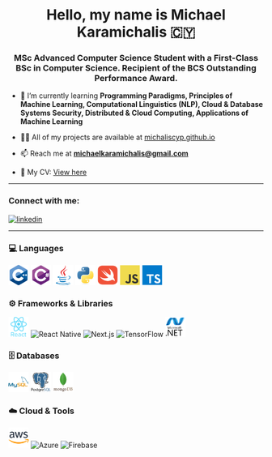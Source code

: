 <h1 align="center">Hello, my name is Michael Karamichalis 🇨🇾</h1>
<h3 align="center">
MSc Advanced Computer Science Student with a First-Class BSc in Computer Science.  
Recipient of the BCS Outstanding Performance Award.
</h3>

- 🌱 I’m currently learning **Programming Paradigms, Principles of Machine Learning, Computational Linguistics (NLP), Cloud & Database Systems Security, Distributed & Cloud Computing, Applications of Machine Learning**

- 👨‍💻 All of my projects are available at [michaliscyp.github.io](https://michaliscyp.github.io)

- 📫 Reach me at **michaelkaramichalis@gmail.com**

- 📄 My CV: [View here](https://docs.google.com/document/d/1KuvELSypK93--KkQgGCV5ElR09JIRVS6/edit?usp=share_link&ouid=118388851397536549279&rtpof=true&sd=true)

---

<h3 align="left">Connect with me:</h3>
<p align="left">
  <a href="https://linkedin.com/in/michaelkaramichalis" target="_blank">
    <img align="center" src="https://raw.githubusercontent.com/rahuldkjain/github-profile-readme-generator/master/src/images/icons/Social/linked-in-alt.svg" alt="linkedin" height="30" width="40"/>
  </a>
</p>

---

<h3 align="left">💻 Languages</h3>
<p align="left">
  <img src="https://raw.githubusercontent.com/devicons/devicon/master/icons/cplusplus/cplusplus-original.svg" alt="C++" width="40" height="40"/> 
  <img src="https://raw.githubusercontent.com/devicons/devicon/master/icons/csharp/csharp-original.svg" alt="C#" width="40" height="40"/> 
  <img src="https://raw.githubusercontent.com/devicons/devicon/master/icons/java/java-original.svg" alt="Java" width="40" height="40"/> 
  <img src="https://raw.githubusercontent.com/devicons/devicon/master/icons/python/python-original.svg" alt="Python" width="40" height="40"/> 
  <img src="https://raw.githubusercontent.com/devicons/devicon/master/icons/swift/swift-original.svg" alt="Swift" width="40" height="40"/> 
  <img src="https://raw.githubusercontent.com/devicons/devicon/master/icons/javascript/javascript-original.svg" alt="JavaScript" width="40" height="40"/> 
  <img src="https://raw.githubusercontent.com/devicons/devicon/master/icons/typescript/typescript-original.svg" alt="TypeScript" width="40" height="40"/> 
</p>

<h3 align="left">⚙️ Frameworks & Libraries</h3>
<p align="left">
  <img src="https://raw.githubusercontent.com/devicons/devicon/master/icons/react/react-original-wordmark.svg" alt="React" width="40" height="40"/> 
  <img src="https://reactnative.dev/img/header_logo.svg" alt="React Native" width="40" height="40"/> 
  <img src="https://cdn.worldvectorlogo.com/logos/nextjs-2.svg" alt="Next.js" width="40" height="40"/> 
  <img src="https://www.vectorlogo.zone/logos/tensorflow/tensorflow-icon.svg" alt="TensorFlow" width="40" height="40"/> 
  <img src="https://raw.githubusercontent.com/devicons/devicon/master/icons/dot-net/dot-net-original-wordmark.svg" alt=".NET" width="40" height="40"/> 
</p>

<h3 align="left">🗄️ Databases</h3>
<p align="left">
  <img src="https://raw.githubusercontent.com/devicons/devicon/master/icons/mysql/mysql-original-wordmark.svg" alt="MySQL" width="40" height="40"/> 
  <img src="https://raw.githubusercontent.com/devicons/devicon/master/icons/postgresql/postgresql-original-wordmark.svg" alt="PostgreSQL" width="40" height="40"/> 
  <img src="https://raw.githubusercontent.com/devicons/devicon/master/icons/mongodb/mongodb-original-wordmark.svg" alt="MongoDB" width="40" height="40"/> 
</p>

<h3 align="left">☁️ Cloud & Tools</h3>
<p align="left">
  <img src="https://raw.githubusercontent.com/devicons/devicon/master/icons/amazonwebservices/amazonwebservices-original-wordmark.svg" alt="AWS" width="40" height="40"/> 
  <img src="https://www.vectorlogo.zone/logos/microsoft_azure/microsoft_azure-icon.svg" alt="Azure" width="40" height="40"/> 
  <img src="https://www.vectorlogo.zone/logos/firebase/firebase-icon.svg" alt="Firebase" width="40" height="40"/> 
</p>
